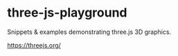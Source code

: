 # three-js-playground

Snippets & examples demonstrating three.js 3D graphics.

https://threejs.org/

